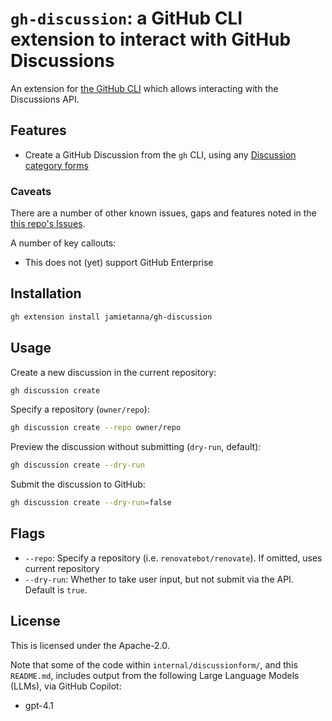 # `gh-discussion`: a GitHub CLI extension to interact with GitHub Discussions

An extension for [the GitHub CLI](https://cli.github.com/) which allows interacting with the Discussions API.

## Features

- Create a GitHub Discussion from the `gh` CLI, using any [Discussion category forms](https://docs.github.com/en/discussions/managing-discussions-for-your-community/creating-discussion-category-forms)

### Caveats

There are a number of other known issues, gaps and features noted in the [this repo's Issues](https://github.com/jamietanna/gh-discussion).

A number of key callouts:

- This does not (yet) support GitHub Enterprise

## Installation

```sh
gh extension install jamietanna/gh-discussion
```

## Usage

Create a new discussion in the current repository:

```sh
gh discussion create
```

Specify a repository (`owner/repo`):

```sh
gh discussion create --repo owner/repo
```

Preview the discussion without submitting (`dry-run`, default):

```sh
gh discussion create --dry-run
```

Submit the discussion to GitHub:

```sh
gh discussion create --dry-run=false
```

## Flags

- `--repo`: Specify a repository (i.e. `renovatebot/renovate`). If omitted, uses current repository
- `--dry-run`: Whether to take user input, but not submit via the API. Default is `true`.

## License

This is licensed under the Apache-2.0.

Note that some of the code within `internal/discussionform/`, and this `README.md`, includes output from the following Large Language Models (LLMs), via GitHub Copilot:

- gpt-4.1
